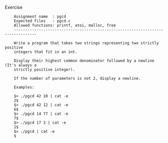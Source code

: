 Exercise

        Assignment name  : pgcd
        Expected files   : pgcd.c
        Allowed functions: printf, atoi, malloc, free
        --------------------------------------------------------------------------------

        Write a program that takes two strings representing two strictly positive
        integers that fit in an int.

        Display their highest common denominator followed by a newline (It's always a
        strictly positive integer).

        If the number of parameters is not 2, display a newline.

        Examples:

        $> ./pgcd 42 10 | cat -e
        2$
        $> ./pgcd 42 12 | cat -e
        6$
        $> ./pgcd 14 77 | cat -e
        7$
        $> ./pgcd 17 3 | cat -e
        1$
        $> ./pgcd | cat -e
        $